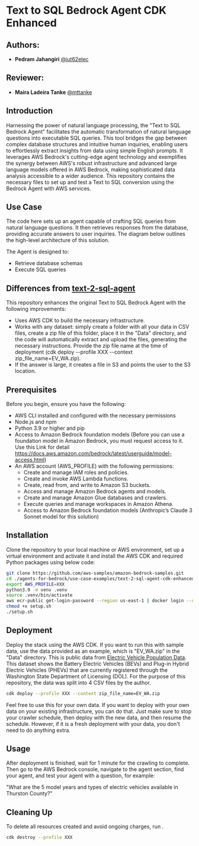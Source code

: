 # Text to SQL Bedrock Agent CDK Enhanced

## Authors:
- **Pedram Jahangiri** [@iut62elec](https://github.com/iut62elec)

## Reviewer:
- **Maira Ladeira Tanke** [@mttanke](https://github.com/mttanke)

## Introduction
Harnessing the power of natural language processing, the "Text to SQL Bedrock Agent" facilitates the automatic transformation of natural language questions into executable SQL queries. This tool bridges the gap between complex database structures and intuitive human inquiries, enabling users to effortlessly extract insights from data using simple English prompts. It leverages AWS Bedrock's cutting-edge agent technology and exemplifies the synergy between AWS's robust infrastructure and advanced large language models offered in AWS Bedrock, making sophisticated data analysis accessible to a wider audience. This repository contains the necessary files to set up and test a Text to SQL conversion using the Bedrock Agent with AWS services.

## Use Case
The code here sets up an agent capable of crafting SQL queries from natural language questions. It then retrieves responses from the database, providing accurate answers to user inquiries. The diagram below outlines the high-level architecture of this solution.

The Agent is designed to:
- Retrieve database schemas
- Execute SQL queries

## Differences from [text-2-sql-agent](https://github.com/aws-samples/amazon-bedrock-samples/tree/main/agents-for-bedrock/use-case-examples/text-2-sql-agent)


This repository enhances the original Text to SQL Bedrock Agent with the following improvements:

- Uses AWS CDK to build the necessary infrastructure.
- Works with any dataset: simply create a folder with all your data in CSV files, create a zip file of this folder, place it in the "Data" directory, and the code will automatically extract and upload the files, generating the necessary instructions. Provide the zip file name at the time of deployment (cdk deploy --profile XXX --context zip_file_name=EV_WA.zip).
- If the answer is large, it creates a file in S3 and points the user to the S3 location.




## Prerequisites
Before you begin, ensure you have the following:
- AWS CLI installed and configured with the necessary permissions
- Node.js and npm
- Python 3.9 or higher and pip
- Access to Amazon Bedrock foundation models (Before you can use a foundation model in Amazon Bedrock, you must request access to it. Use this Link for detail https://docs.aws.amazon.com/bedrock/latest/userguide/model-access.html)
- An AWS account (AWS_PROFILE) with the following permissions:
  - Create and manage IAM roles and policies.
  - Create and invoke AWS Lambda functions.
  - Create, read from, and write to Amazon S3 buckets.
  - Access and manage Amazon Bedrock agents and models.
  - Create and manage Amazon Glue databases and crawlers.
  - Execute queries and manage workspaces in Amazon Athena.
  - Access to Amazon Bedrock foundation models (Anthropic’s Claude 3 Sonnet model for this solution)



## Installation
Clone the repository to your local machine or AWS environment, set up a virtual environment and activate it and install the AWS CDK and required Python packages using below code:

```bash
git clone https://github.com/aws-samples/amazon-bedrock-samples.git
cd ./agents-for-bedrock/use-case-examples/text-2-sql-agent-cdk-enhanced
export AWS_PROFILE=XXX
python3.9 -m venv .venv
source .venv/bin/activate
aws ecr-public get-login-password --region us-east-1 | docker login --username AWS --password-stdin public.ecr.aws
chmod +x setup.sh
./setup.sh
```

## Deployment 
Deploy the stack using the AWS CDK. 
If you want to run this with sample data, use the data provided as an example, which is "EV_WA.zip" in the "Data" directory. This is public data from [Electric Vehicle Population Data](https://catalog.data.gov/dataset/electric-vehicle-population-data). This dataset shows the Battery Electric Vehicles (BEVs) and Plug-in Hybrid Electric Vehicles (PHEVs) that are currently registered through the Washington State Department of Licensing (DOL). For the purpose of this repository, the data was split into 4 CSV files by the author. 

```bash
cdk deploy --profile XXX --context zip_file_name=EV_WA.zip
```

Feel free to use this for your own data. If you want to deploy with your own data on your existing infrastructure, you can do that. Just make sure to stop your crawler schedule, then deploy with the new data, and then resume the schedule. However, if it is a fresh deployment with your data, you don't need to do anything extra.

## Usage
After deployment is finished, wait for 1 minute for the crawling to complete. Then go to the AWS Bedrock console, navigate to the agent section, find your agent, and test your agent with a question, for example:

"What are the 5 model years and types of electric vehicles available in Thurston County?"



## Cleaning Up

To delete all resources created and avoid ongoing charges, run .

```bash
cdk destroy --profile XXX
```